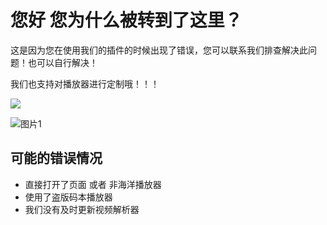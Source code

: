 # 您好 您为什么被转到了这里？

这是因为您在使用我们的插件的时候出现了错误，您可以联系我们排查解决此问题！也可以自行解决！

我们也支持对播放器进行定制哦！！！

![](https://img.shields.io/badge/QQ-931546838-blue)

![图片1](https://github.com/user-attachments/assets/fcfec482-68d9-4fd4-9149-51085306a46e)

## 可能的错误情况

- 直接打开了页面 或者 非海洋播放器
- 使用了盗版码本播放器
- 我们没有及时更新视频解析器
